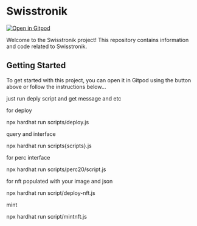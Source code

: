# Swisstronik

[![Open in Gitpod](https://gitpod.io/button/open-in-gitpod.svg)](https://gitpod.io/#https://github.com/Mefa101/Swisstronik/)

Welcome to the Swisstronik project! This repository contains information and code related to Swisstronik.

## Getting Started

To get started with this project, you can open it in Gitpod using the button above or follow the instructions below...

just run deply script and get message and etc


for deploy 

npx hardhat run scripts/deploy.js

query and interface

npx hardhat run scripts{scripts}.js

for perc interface

npx hardhat run scripts/perc20/script.js

for nft populated with your image and json

npx hardhat run script/deploy-nft.js

mint 

npx hardhat run script/mintnft.js




